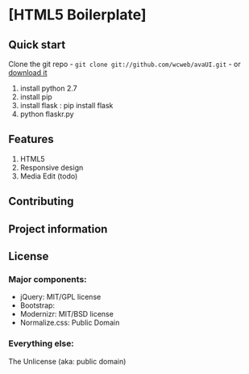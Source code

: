 # [HTML5 Boilerplate]



## Quick start

Clone the git repo - `git clone git://github.com/wcweb/avaUI.git` - or [download it](https://github.com/wcweb/avaUI.git/zipball/master)

1. install python 2.7
2. install pip
3. install flask : pip install flask
4. python flaskr.py


## Features

1.	HTML5
2.	Responsive design
3.	Media Edit (todo)




## Contributing



## Project information



## License

### Major components:

* jQuery: MIT/GPL license
* Bootstrap:
* Modernizr: MIT/BSD license
* Normalize.css: Public Domain

### Everything else:

The Unlicense (aka: public domain)
